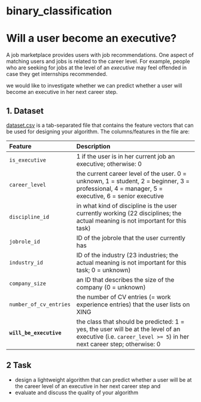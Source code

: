 # binary_classification
Will a user become an executive?
=======================

A job marketplace  provides users with job recommendations.
One aspect of matching users and jobs is related to the career level. For example, people who are seeking
for jobs at the level of an _executive_ may feel offended in case they get internships recommended.

we would like to investigate whether we can predict whether a user will
become an executive in her next career step.


## 1. Dataset 

[dataset.csv](dataset.csv) is a tab-separated file that contains the feature vectors that can be used for designing your algorithm. 
The columns/features in the file are: 

| Feature | Description |
|:--------|:------------|
| `is_executive` | 1 if the user is in her current job an executive; otherwise: 0 |
| `career_level` | the current career level of the user. 0 = unknown, 1 = student, 2 = beginner, 3 = professional, 4 = manager, 5 = executive, 6 = senior executive |
| `discipline_id` | in what kind of discipline is the user currently working (22 disciplines; the actual meaning is not important for this task) |
| `jobrole_id` | ID of the jobrole that the user currently has |
| `industry_id` | ID of the industry (23 industries; the actual meaning is not important for this task; 0 = unknown) |
| `company_size` | an ID that describes the size of the company (0 = unknown) |
| `number_of_cv_entries` | the number of CV entries (= work experience entries) that the user lists on XING |
| **`will_be_executive`** | the class that should be predicted: 1 = yes, the user will be at the level of an executive (i.e. `career_level >= 5`) in her next career step; otherwise: 0 |


## 2 Task 

- design a lightweight algorithm that can predict whether a user will be at the career level of an executive in her next career step and
- evaluate and discuss the quality of your algorithm
